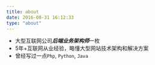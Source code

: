 ```yaml
---
title: about
date: 2016-08-31 16:12:33
type: "about"
---
```




- 大型互联网公司***后端业务架构师***一枚
- 5年+互联网从业经验，略懂大型网站技术架构和解决方案
- 曾经写过一点`Php`, `Python`, `Java`
